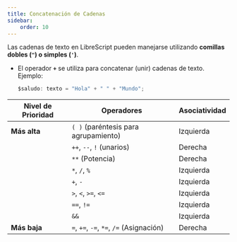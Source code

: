 ```yaml
---
title: Concatenación de Cadenas
sidebar:
    order: 10
---
```


Las cadenas de texto en LibreScript pueden manejarse utilizando **comillas dobles (`"`) o simples (`'`)**.  

* El operador **`+`** se utiliza para concatenar (unir) cadenas de texto.  
  Ejemplo:
  
  ```ts
  $saludo: texto = "Hola" + " " + "Mundo";
  ```

| Nivel de Prioridad | Operadores | Asociatividad |
| ----- | ----- | ----- |
| **Más alta** | `( )` (paréntesis para agrupamiento) | Izquierda |
|  | `++`, `--`, `!` (unarios) | Derecha |
|  | `**` (Potencia) | Derecha |
|  | `*`, `/`, `%` | Izquierda |
|  | `+`, `-` | Izquierda |
|  | `>`, `<`, `>=`, `<=` | Izquierda |
|  | `==`, `!=` | Izquierda |
|  | `&&` | Izquierda |
| **Más baja** | `=`, `+=`, `-=`, `*=`, `/=` (Asignación) | Derecha |
